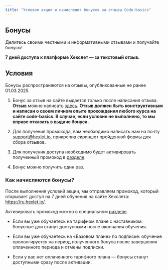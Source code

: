 ```yaml
---
title: "Условия акции и начисления бонусов за отзывы Code-basics"
---
```


## Бонусы

Делитесь своими честными и информативными отзывами и получайте бонусы!

**7 дней доступа к платформе Хекслет — за текстовый отзыв.** 

## Условия

Бонусы распространяются на отзывы, опубликованные не ранее 01.03.2025.

1. Бонус за отзыв на сайте выдается только после написания отзыва. **Отзыв** можно написать [здесь](https://taplink.cc/codebasics_reviews
). **Отзыв должен быть конструктивным и написан о своем личном опыте прохождения любого курса на сайте code-basics. В случае, если условие не выполнено, то мы вправе отказать в выдаче бонуса.** 

2. Для получения промокода, вам необходимо написать нам на почту support@hexlet.io, прикрепив скриншот пройденной формы для сбора отзывов.

3. Для получения доступа необходимо будет активировать полученный промокод в [разделе](https://ru.hexlet.io/account/promo_codes/new).

4. Бонус можно получить один раз.

### Как начисляются бонусы?

После выполнения условий акции, мы отправляем промокод, который открывает доступ на 7 дней обучения на сайте Хекслета: https://ru.hexlet.io/.

Активировать промокод можно в специальном [разделе](https://ru.hexlet.io/account/promo_codes/new).

- Если вы уже обучаетесь на тарифном плане с наставником: бонусные дни станут доступными после окончания обучения.

- Если вы уже обучаетесь на «Базовом плане» по подписке: обучение пролонгируется на период полученного бонуса после завершения оплаченного периода и отмены подписки.

- Если у вас нет оплаченного тарифного плана — бонусы станут доступными сразу после активации.
